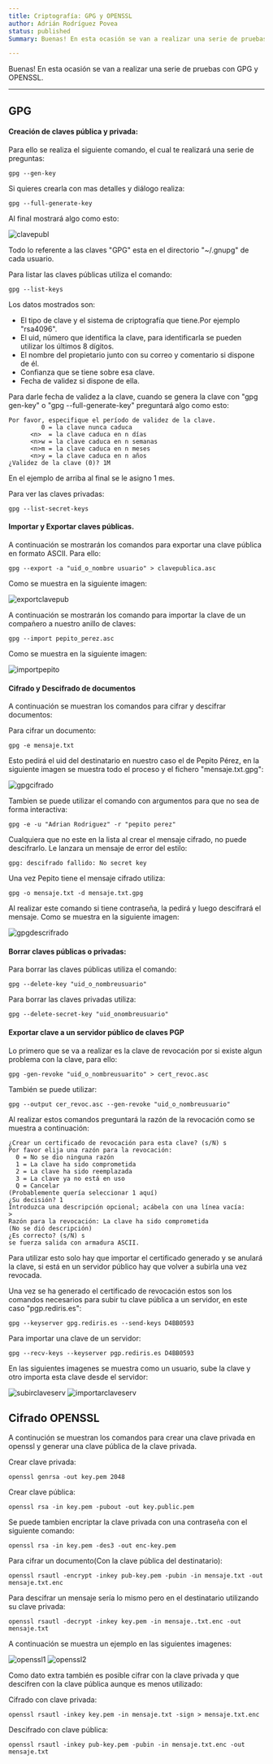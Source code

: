 ```yaml
---
title: Criptografía: GPG y OPENSSL
author: Adrián Rodríguez Povea
status: published
Summary: Buenas! En esta ocasión se van a realizar una serie de pruebas con GPG y OPENSSL.

---
```


Buenas! En esta ocasión se van a realizar una serie de pruebas con GPG y OPENSSL.

***

## GPG

#### Creación de claves pública y privada:

Para ello se realiza el siguiente comando, el cual te realizará una serie de preguntas:
```
gpg --gen-key
```

Si quieres crearla con mas detalles y diálogo realiza:
```
gpg --full-generate-key
```

Al final mostrará algo como esto:

![clavepubl]({static}/images/Criptografía/clavepublicaadri.png) 

Todo lo referente a las claves "GPG" esta en el directorio "~/.gnupg" de cada usuario.

Para listar las claves públicas utiliza el comando:
```
gpg --list-keys
``` 
Los datos mostrados son:

* El tipo de clave y el sistema de criptografía que tiene.Por ejemplo "rsa4096".
* El uid, número que identifica la clave, para identificarla se pueden utilizar los últimos 8 dígitos.
* El nombre del propietario junto con su correo y comentario si dispone de él.
* Confianza que se tiene sobre esa clave.
* Fecha de validez si dispone de ella.

Para darle fecha de validez a la clave, cuando se genera la clave con "gpg gen-key" o "gpg --full-generate-key" preguntará algo como esto:

```console
Por favor, especifique el período de validez de la clave.
         0 = la clave nunca caduca
      <n>  = la clave caduca en n días
      <n>w = la clave caduca en n semanas
      <n>m = la clave caduca en n meses
      <n>y = la clave caduca en n años
¿Validez de la clave (0)? 1M
```
En el ejemplo de arriba al final se le asigno 1 mes.

Para ver las claves privadas:
```
gpg --list-secret-keys
```

#### Importar y Exportar claves públicas.

A continuación se mostrarán los comandos para exportar una clave pública en formato ASCII. Para ello:

```
gpg --export -a "uid_o_nombre usuario" > clavepublica.asc
```

Como se muestra en la siguiente imagen:

![exportclavepub]({static}/images/Criptografía/expportarclavepub.png) 

A continuación se mostrarán los comando para importar la clave de un compañero a nuestro anillo de claves:

```
gpg --import pepito_perez.asc
```

Como se muestra en la siguiente imagen:

![importpepito]({static}/images/Criptografía/importpepito.png) 

#### Cifrado y Descifrado de documentos

A continuación se muestran los comandos para cifrar y descifrar documentos:

Para cifrar un documento:
```
gpg -e mensaje.txt
```
Esto pedirá el uid del destinatario en nuestro caso el de Pepito Pérez, en la siguiente imagen se muestra todo el proceso y el fichero "mensaje.txt.gpg":

![gpgcifrado]({static}/images/Criptografía/gpgcifrado.png) 

Tambien se puede utilizar el comando con argumentos para que no sea de forma interactiva:

```
gpg -e -u "Adrian Rodriguez" -r "pepito perez"
```

Cualquiera que no este en la lista al crear el mensaje cifrado, no puede descifrarlo. Le lanzara un mensaje de error del estilo:
```
gpg: descifrado fallido: No secret key
```
Una vez Pepito tiene el mensaje cifrado utiliza:

```
gpg -o mensaje.txt -d mensaje.txt.gpg 
```

Al realizar este comando si tiene contraseña, la pedirá y luego descifrará el mensaje. Como se muestra en la siguiente imagen:

![gpgdescrifrado]({static}/images/Criptografía/decryptmens.png)

#### Borrar claves públicas o privadas:

Para borrar las claves públicas utiliza el comando:

```
gpg --delete-key "uid_o_nombreusuario"
```

Para borrar las claves privadas utiliza:

```
gpg --delete-secret-key "uid_onombreusuario"
```

#### Exportar clave a un servidor público de claves PGP

Lo primero que se va a realizar es la clave de revocación por si existe algun problema con la clave, para ello:

```
gpg -gen-revoke "uid_o_nombreusuarito" > cert_revoc.asc
```
También se puede utilizar:
```
gpg --output cer_revoc.asc --gen-revoke "uid_o_nombreusuario"
```
Al realizar estos comandos preguntará la razón de la revocación como se muestra a continuación:
```
¿Crear un certificado de revocación para esta clave? (s/N) s
Por favor elija una razón para la revocación:
  0 = No se dio ninguna razón
  1 = La clave ha sido comprometida
  2 = La clave ha sido reemplazada
  3 = La clave ya no está en uso
  Q = Cancelar
(Probablemente quería seleccionar 1 aquí)
¿Su decisión? 1
Introduzca una descripción opcional; acábela con una línea vacía:
> 
Razón para la revocación: La clave ha sido comprometida
(No se dió descripción)
¿Es correcto? (s/N) s
se fuerza salida con armadura ASCII.
```

Para utilizar esto solo hay que importar el certificado generado y se anulará la clave, si está en un servidor público hay que volver a subirla una vez revocada.

Una vez se ha generado el certificado de revocación estos son los comandos necesarios para subir tu clave pública a un servidor, en este caso "pgp.rediris.es":

```
gpg --keyserver gpg.rediris.es --send-keys D4BB0593 
```

Para importar una clave de un servidor:

```
gpg --recv-keys --keyserver pgp.rediris.es D4BB0593
```

En las siguientes imagenes se muestra como un usuario, sube la clave y otro importa esta clave desde el servidor:

![subirclaveserv]({static}/images/Criptografía/subirclave.png)
![importarclaveserv]({static}/images/Criptografía/importarclave.png)

## Cifrado OPENSSL

A continución se muestran los comandos para crear una clave privada en openssl y generar una clave pública de la clave privada.

Crear clave privada:
```
openssl genrsa -out key.pem 2048
```

Crear clave pública:

```
openssl rsa -in key.pem -pubout -out key.public.pem
```

Se puede tambien encriptar la clave privada con una contraseña con el siguiente comando:

```
openssl rsa -in key.pem -des3 -out enc-key.pem
```

Para cifrar un documento(Con la clave pública del destinatario):

```
openssl rsautl -encrypt -inkey pub-key.pem -pubin -in mensaje.txt -out mensaje.txt.enc
```

Para descifrar un mensaje sería lo mismo pero en el destinatario utilizando su clave privada:

```
openssl rsautl -decrypt -inkey key.pem -in mensaje..txt.enc -out mensaje.txt
```

A continuación se muestra un ejemplo en las siguientes imagenes:


![openssl1]({static}/images/Criptografía/openssl1.png)
![openssl2]({static}/images/Criptografía/openssl2.png)

Como dato extra también es posible cifrar con la clave privada y que descifren con la clave pública aunque es menos utilizado:

Cifrado con clave privada:

```
openssl rsautl -inkey key.pem -in mensaje.txt -sign > mensaje.txt.enc
```

Descifrado con clave pública:

```
openssl rsautl -inkey pub-key.pem -pubin -in mensaje.txt.enc -out mensaje.txt
```